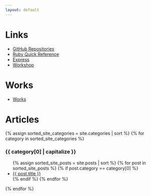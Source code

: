 ```yaml
---
layout: default
---
```


# Links

- [GitHub Repositories](https://github.com/YumaYX?tab=repositories)
- [Ruby Quick Reference](/RubyQuickReference/)
- [Express](/express/)
- [Workshop](/Workshop/)

# Works

- [Works](/works)


# Articles

{% assign sorted_site_categories = site.categories | sort %}
{% for category in sorted_site_categories %}

<h3 id="{{ category[0] }}">{{ category[0] | capitalize }}</h3>
<ul>
{% assign sorted_site_posts = site.posts | sort %}
{% for post in sorted_site_posts %}
{% if post.category == category[0] %}
<li><a href="{{ site.baseurl }}{{ post.url }}">{{ post.title }}</a></li>
{% endif %}
{% endfor %}
</ul>

{% endfor %}
